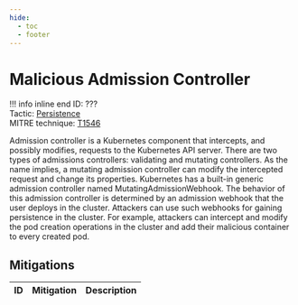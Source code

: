 ```yaml
---
hide:
  - toc
  - footer
---
```


# Malicious Admission Controller

!!! info inline end
    ID: ???<br>
    Tactic: [Persistence](../Persistence/index.md) <br>
    MITRE technique: [T1546](https://attack.mitre.org/techniques/T1546/)

Admission controller is a Kubernetes component that intercepts, and possibly modifies, requests to the Kubernetes API server. There are two types of admissions controllers: validating and mutating controllers. As the name implies, a mutating admission controller can modify the intercepted request and change its properties. Kubernetes has a built-in generic admission controller named MutatingAdmissionWebhook. The behavior of this admission controller is determined by an admission webhook that the user deploys in the cluster. Attackers can use such webhooks for gaining persistence in the cluster. For example, attackers can intercept and modify the pod creation operations in the cluster and add their malicious container to every created pod.

## Mitigations

|ID|Mitigation|Description|
|--|----------|-----------|
